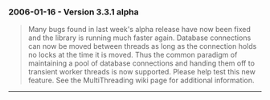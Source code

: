 ### 2006\-01\-16 \- Version 3\.3\.1 alpha


> Many bugs found in last week's alpha release have now been fixed and
>  the library is running much faster again.
>  Database connections can now be moved between threads as long as the
>  connection holds no locks at the time it is moved. Thus the common
>  paradigm of maintaining a pool of database connections and handing
>  them off to transient worker threads is now supported.
>  Please help test this new feature.
>  See the MultiThreading wiki page for additional
>  information.



---

